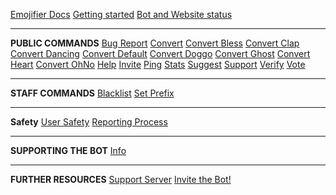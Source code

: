 [Emojifier Docs](/)
[Getting started](getting-started.md)
[Bot and Website status](status.md)

---

**PUBLIC COMMANDS**
[Bug Report](all/bugreport.md)
[Convert](all/convert.md)
[Convert Bless](all/convertbless.md)
[Convert Clap](all/convertclap.md)
[Convert Dancing](all/convertdancing.md)
[Convert Default](all/convertdefault.md)
[Convert Doggo](all/convertdoggo.md)
[Convert Ghost](all/convertghost.md)
[Convert Heart](all/convertheart.md)
[Convert OhNo](all/convertohno.md)
[Help](all/help.md)
[Invite](all/invite.md)
[Ping](all/ping.md)
[Stats](all/stats.md)
[Suggest](all/suggest.md)
[Support](all/support.md)
[Verify](all/verify.md)
[Vote](all/vote.md)

---

**STAFF COMMANDS**
[Blacklist](staff/blacklist.md)
[Set Prefix](staff/setprefix.md)

---

**Safety**
[User Safety](safety/safety.md)
[Reporting Process](safety/reporting.md)

---

**SUPPORTING THE BOT**
[Info](supporting/info.md)

---

**FURTHER RESOURCES**
[Support Server](https://discord.gg/MTwj6wG)
[Invite the Bot!](https://discord.com/oauth2/authorize?client_id=673994042450903089&scope=bot&permissions=347200)
